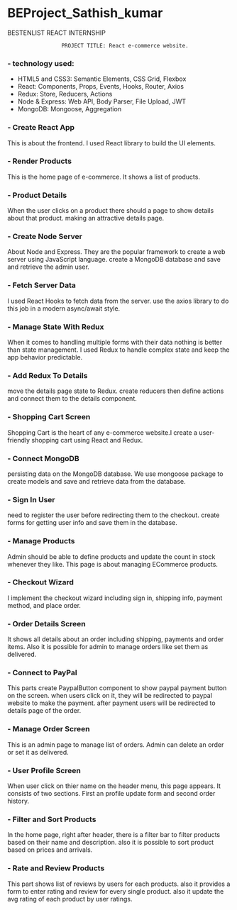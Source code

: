 # BEProject_Sathish_kumar

 BESTENLIST REACT INTERNSHIP        
                         
                     PROJECT TITLE: React e-commerce website.

### - technology used:

- HTML5 and CSS3: Semantic Elements, CSS Grid, Flexbox
- React: Components, Props, Events, Hooks, Router, Axios
- Redux: Store, Reducers, Actions
- Node & Express: Web API, Body Parser, File Upload, JWT
- MongoDB: Mongoose, Aggregation



### - Create React App

This is about the frontend. I used React library to build the UI elements.

### - Render Products

This is the home page of e-commerce. It shows a list of products.


### - Product Details

When the user clicks on a product there should a page to show details about that product. making an attractive details page.

### - Create Node Server

About Node and Express. They are the popular framework to create a web server using JavaScript language.  create a MongoDB database and save and retrieve the admin user.

### - Fetch Server Data

I used React Hooks to fetch data from the server.  use the axios library to do this job in a modern async/await style.

### - Manage State With Redux

When it comes to handling multiple forms with their data nothing is better than state management. I used Redux to handle complex state and keep the app behavior predictable.

### - Add Redux To Details

 move the details page state to Redux. create reducers then define actions and connect them to the details component.

### - Shopping Cart Screen

Shopping Cart is the heart of any e-commerce website.I create a user-friendly shopping cart using React and Redux.


### - Connect MongoDB

 persisting data on the MongoDB database. We use mongoose package to create models and save and retrieve data from the database.

### - Sign In User

 need to register the user before redirecting them to the checkout.  create forms for getting user info and save them in the database.


### - Manage Products

Admin should be able to define products and update the count in stock whenever they like. This page is about managing ECommerce products.


### - Checkout Wizard

I implement the checkout wizard including sign in, shipping info, payment method, and place order.



### - Order Details Screen

It shows all details about an order including shipping, payments and order items. Also it is possible for admin to manage orders like set them as delivered.

### - Connect to PayPal

This parts create PaypalButton component to show paypal payment button on the screen.
when users click on it, they will be redirected to paypal website to make the payment.
after payment users will be redirected to details page of the order.

### - Manage Order Screen

This is an admin page to manage list of orders. Admin can delete an order or set it as delivered.

### - User Profile Screen

When user click on thier name on the header menu, this page appears. It consists of two sections. First an profile update form and second order history.

### - Filter and Sort Products

In the home page, right after header, there is a filter bar to filter products based on their name and description. also it is possible to sort product based on prices and arrivals.


### - Rate and Review Products

This part shows list of reviews by users for each products. also it provides a form to enter rating and review for every single product. also it update the avg rating of each product by user ratings.

